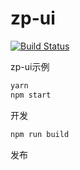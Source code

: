 # zp-ui

[![Build Status](https://travis-ci.org/zp25/zp-ui.svg?branch=example)](https://travis-ci.org/zp25/zp-ui)

zp-ui示例

~~~bash
yarn
npm start
~~~
开发

~~~bash
npm run build
~~~
发布
